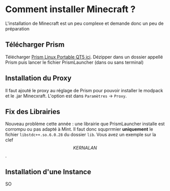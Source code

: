 # Comment installer Minecraft ?

L'installation de Minecraft est un peu complexe et demande donc un peu de préparation

## Télécharger Prism

Télécharger [Prism Linux Portable QT5 ici](https://github.com/Diegiwg/PrismLauncher-Cracked/releases/latest). Dézipper dans un dossier appellé Prism puis lancer le fichier PrismLauncher (dans ou sans terminal)

## Installation du Proxy
Il faut ajouté le proxy au réglage de Prism pour pouvoir installer le modpack et le .jar Minecxraft. L'option est dans `Paramètres` -> `Proxy`.

## Fix des Librairies
Nouveau problème cette année : une librairie que PrismLauncher installe est corrompu ou pas adapté à Mint. Il faut donc squprrmier __uniquement__ le fichier `libstdc++.so.6.0.28` du dossier `lib`. Vous avez un exemple sur la clef $$KERNALAN$$.

## Installation d'une Instance
SO
